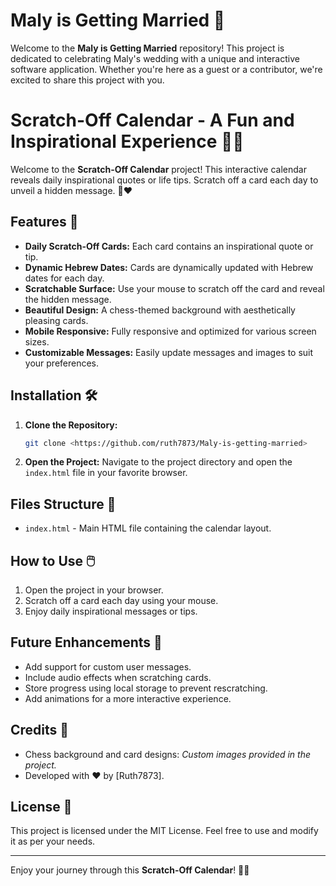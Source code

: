 # Maly is Getting Married 🎉

Welcome to the **Maly is Getting Married** repository! This project is dedicated to celebrating Maly's wedding with a unique and interactive software application. Whether you're here as a guest or a contributor, we're excited to share this project with you.
# Scratch-Off Calendar - A Fun and Inspirational Experience 🎉✨

Welcome to the **Scratch-Off Calendar** project! This interactive calendar reveals daily inspirational quotes or life tips. Scratch off a card each day to unveil a hidden message. 🌟❤️

## Features 📅

- **Daily Scratch-Off Cards:** Each card contains an inspirational quote or tip.
- **Dynamic Hebrew Dates:** Cards are dynamically updated with Hebrew dates for each day.
- **Scratchable Surface:** Use your mouse to scratch off the card and reveal the hidden message.
- **Beautiful Design:** A chess-themed background with aesthetically pleasing cards.
- **Mobile Responsive:** Fully responsive and optimized for various screen sizes.
- **Customizable Messages:** Easily update messages and images to suit your preferences.

## Installation 🛠️

1. **Clone the Repository:**
   ```bash
   git clone <https://github.com/ruth7873/Maly-is-getting-married>
   ```
2. **Open the Project:**
   Navigate to the project directory and open the `index.html` file in your favorite browser.

## Files Structure 📂

- `index.html` - Main HTML file containing the calendar layout.

## How to Use 🖱️

1. Open the project in your browser.
2. Scratch off a card each day using your mouse.
3. Enjoy daily inspirational messages or tips.

## Future Enhancements 🚀

- Add support for custom user messages.
- Include audio effects when scratching cards.
- Store progress using local storage to prevent rescratching.
- Add animations for a more interactive experience.

## Credits 🙌

- Chess background and card designs: *Custom images provided in the project.*
- Developed with ❤️ by [Ruth7873].

## License 📜

This project is licensed under the MIT License. Feel free to use and modify it as per your needs.

---

Enjoy your journey through this **Scratch-Off Calendar**! 🖤✨  
```

